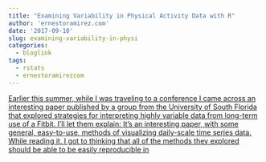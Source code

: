 ```yaml
---
title: "Examining Variability in Physical Activity Data with R"
author: 'ernestoramirez.com'
date: '2017-09-10'
slug: examining-variability-in-physi
categories:
  - bloglink
tags:
  - rstats
  - ernestoramirezcom
---
```


[Earlier this summer, while I was traveling to a conference I came across an interesting paper published by a group from the University of South Florida that explored strategies for interpreting highly variable data from long-term use of a Fitbit. I’ll let them explain: It’s an interesting paper, with some general, easy-to-use, methods of visualizing daily-scale time series data. While reading it, I got to thinking that all of the methods they explored should be able to be easily reproducible in<i class="fas fa-external-link-alt"></i>](http://ernestoramirez.com/post/2017/09/10/examining-variability-in-physical-activity-data-with-r/)

